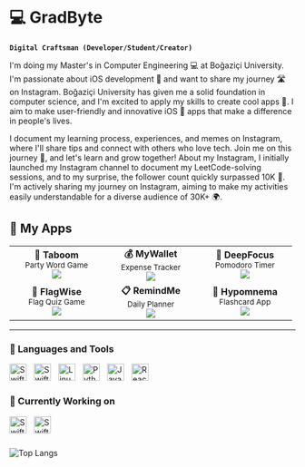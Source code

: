 # 💻 GradByte

**`Digital Craftsman (Developer/Student/Creator)`**

I'm doing my Master's in Computer Engineering 💻 at Boğaziçi University. I'm passionate about iOS development 🍎 and want to share my journey 🛣️ on Instagram. Boğaziçi University has given me a solid foundation in computer science, and I'm excited to apply my skills to create cool apps 📱. I aim to make user-friendly and innovative iOS 🍏 apps that make a difference in people's lives.

I document my learning process, experiences, and memes on Instagram, where I'll share tips and connect with others who love tech. Join me on this journey 🤝, and let's learn and grow together! About my Instagram, I initially launched my Instagram channel to document my LeetCode-solving sessions, and to my surprise, the follower count quickly surpassed 10K 🥳. I'm actively sharing my journey on Instagram, aiming to make my activities easily understandable for a diverse audience of 30K+ 🌍.

## 📱 My Apps

<div align="center">
<table>
<tr>
<td align="center" width="150">
<div>
<b>🎉 Taboom</b><br>
<sub>Party Word Game</sub><br>
<a href="https://apps.apple.com/tr/app/taboom-party-word-game/id6478031111">
<img src="https://img.shields.io/badge/App_Store-Download-0D96F6?style=flat-square&logo=app-store&logoColor=white"/>
</a>
</div>
</td>
<td align="center" width="150">
<div>
<b>💰 MyWallet</b><br>
<sub>Expense Tracker</sub><br>
<a href="https://apps.apple.com/tr/app/mywallet-expense-tracker/id6479616859">
<img src="https://img.shields.io/badge/App_Store-Download-0D96F6?style=flat-square&logo=app-store&logoColor=white"/>
</a>
</div>
</td>
<td align="center" width="150">
<div>
<b>🎯 DeepFocus</b><br>
<sub>Pomodoro Timer</sub><br>
<a href="https://apps.apple.com/us/app/deepfocus-pomodoro-timer/id6503199985">
<img src="https://img.shields.io/badge/App_Store-Download-0D96F6?style=flat-square&logo=app-store&logoColor=white"/>
</a>
</div>
</td>
</tr>
<tr>
<td align="center" width="150">
<div>
<b>🚩 FlagWise</b><br>
<sub>Flag Quiz Game</sub><br>
<a href="https://apps.apple.com/tr/app/flagwise-flag-quiz/id6708237233">
<img src="https://img.shields.io/badge/App_Store-Download-0D96F6?style=flat-square&logo=app-store&logoColor=white"/>
</a>
</div>
</td>
<td align="center" width="150">
<div>
<b>📋 RemindMe</b><br>
<sub>Daily Planner</sub><br>
<a href="https://apps.apple.com/tr/app/remindme-daily-planner/id6740724717">
<img src="https://img.shields.io/badge/App_Store-Download-0D96F6?style=flat-square&logo=app-store&logoColor=white"/>
</a>
</div>
</td>
<td align="center" width="150">
<div>
<b>🧠 Hypomnema</b><br>
<sub>Flashcard App</sub><br>
<a href="https://apps.apple.com/tr/app/hypomnema-flashcard/id6742754303">
<img src="https://img.shields.io/badge/App_Store-Download-0D96F6?style=flat-square&logo=app-store&logoColor=white"/>
</a>
</div>
</td>
</tr>
</table>

</div>

---

### 🧰 Languages and Tools

<img align="left" alt="Swift" width="30px" style="padding-right:10px;" src="https://cdn.jsdelivr.net/gh/devicons/devicon/icons/swift/swift-original.svg"/>
<img align="left" alt="SwiftUI" width="30px" style="padding-right:10px;" src="https://developer.apple.com/assets/elements/icons/swiftui/swiftui-96x96_2x.png"/>
<img align="left" alt="Linux" width="30px" style="padding-right:10px;" src="https://cdn.jsdelivr.net/gh/devicons/devicon/icons/linux/linux-original.svg" />
<img align="left" alt="Python" width="30px" style="padding-right:10px;" src="https://cdn.jsdelivr.net/gh/devicons/devicon/icons/python/python-plain.svg" />
<img align="left" alt="JavaScript" width="30px" style="padding-right:10px;" src="https://cdn.jsdelivr.net/gh/devicons/devicon/icons/javascript/javascript-plain.svg" />
<img align="left" alt="React" width="30px" style="padding-right:10px;" src="https://cdn.jsdelivr.net/gh/devicons/devicon/icons/react/react-original.svg" />

<br />

#

### 🌱 Currently Working on

<img align="left" alt="Swift" width="30px" style="padding-right:10px;" src="https://cdn.jsdelivr.net/gh/devicons/devicon/icons/swift/swift-original.svg"/>
<img align="left" alt="SwiftUI" width="30px" style="padding-right:10px;" src="https://developer.apple.com/assets/elements/icons/swiftui/swiftui-96x96_2x.png"/>
      
<br />

#

![Top Langs](https://github-readme-stats.vercel.app/api/top-langs/?username=GradByte&langs_count=4&theme=highcontrast)

